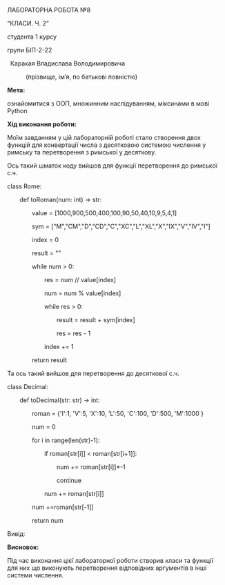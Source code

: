 ﻿ЛАБОРАТОРНА РОБОТА №8

“КЛАСИ. Ч. 2”

студента  1  курсу

групи  БІП-2-22

` `Каракая Владислава Володимировича

`      `(прізвище, ім’я, по батькові повністю)

**Мета:**

ознайомитися з ООП, множинним наслідуванням, міксинами в мові Python

**Хід виконання роботи:**

Моїм завданням у цій лабораторній роботі стало створення двох функцій для конвертації числа з десятковою системою числення у римську та перетворення з римської у десяткову.

Ось такий шматок коду вийшов для функції перетворення до римської с.ч.

class Rome:

`    `def toRoman(num: int) -> str:

`        `value = [1000,900,500,400,100,90,50,40,10,9,5,4,1]

`        `sym = ["M","CM","D","CD","C","XC","L","XL","X","IX","V","IV","I"]

`        `index = 0

`        `result = ""

`        `while num > 0:

`            `res = num // value[index]

`            `num = num % value[index]

`            `while res > 0:

`                `result = result + sym[index]

`                `res = res - 1

`            `index += 1

`        `return  result

Та ось такий вийшов для перетворення до десяткової с.ч.

class Decimal:

`    `def toDecimal(str: str) -> int: 

`        `roman = {'I':1, 'V':5, 'X':10, 'L':50, 'C':100, 'D':500, 'M':1000 }    

`        `num = 0

`        `for i in range(len(str)-1):

`            `if roman[str[i]] < roman[str[i+1]]:

`                `num += roman[str[i]]\*-1

`                `continue

`            `num += roman[str[i]]

`        `num +=roman[str[-1]]

`        `return  num


Вивід:







**Висновок:**

Під час виконання цієї лабораторної роботи створив класи та функції для них що виконують перетворення відповідних аргументів в інші системи числення.
